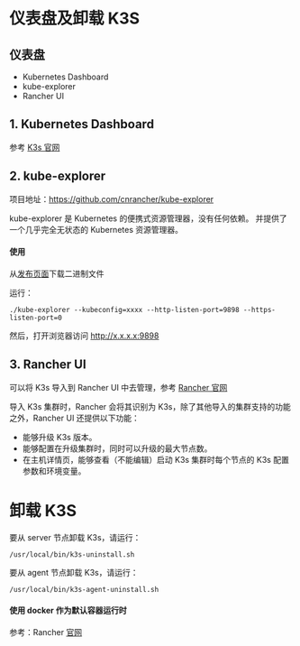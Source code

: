 # 仪表盘及卸载 K3S

## 仪表盘

- Kubernetes Dashboard
- kube-explorer
- Rancher UI

## 1. Kubernetes Dashboard

参考 [K3s 官网](http://docs.rancher.cn/docs/k3s/installation/kube-dashboard/_index/)

## 2. kube-explorer

项目地址：https://github.com/cnrancher/kube-explorer

kube-explorer 是 Kubernetes 的便携式资源管理器，没有任何依赖。 并提供了一个几乎完全无状态的 Kubernetes 资源管理器。

#### 使用

从[发布页面](https://github.com/cnrancher/kube-explorer/releases)下载二进制文件

运行：

```
./kube-explorer --kubeconfig=xxxx --http-listen-port=9898 --https-listen-port=0
```

然后，打开浏览器访问 http://x.x.x.x:9898

## 3. Rancher UI

可以将 K3s 导入到 Rancher UI 中去管理，参考 [Rancher 官网](http://docs.rancher.cn/docs/rancher2/cluster-provisioning/imported-clusters/_index/#%E5%AF%BC%E5%85%A5-k3s-%E9%9B%86%E7%BE%A4)

导入 K3s 集群时，Rancher 会将其识别为 K3s，除了其他导入的集群支持的功能之外，Rancher UI 还提供以下功能：

- 能够升级 K3s 版本。
- 能够配置在升级集群时，同时可以升级的最大节点数。
- 在主机详情页，能够查看（不能编辑）启动 K3s 集群时每个节点的 K3s 配置参数和环境变量。

# 卸载 K3S

要从 server 节点卸载 K3s，请运行：

```
/usr/local/bin/k3s-uninstall.sh
```

要从 agent 节点卸载 K3s，请运行：

```
/usr/local/bin/k3s-agent-uninstall.sh
```

#### 使用 docker 作为默认容器运行时

参考：Rancher [官网](http://docs.rancher.cn/docs/rancher2.5/cluster-admin/cleaning-cluster-nodes/_index/#%E6%B8%85%E7%90%86%E8%84%9A%E6%9C%AC)
